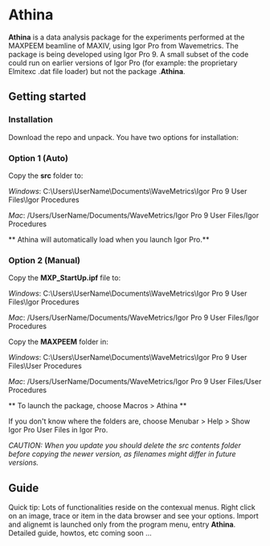 # Athina

**Athina** is a data analysis package for the experiments performed at the MAXPEEM beamline of MAXIV, using Igor Pro from Wavemetrics. 
The package is being developed using Igor Pro 9. A small subset of the code could run on earlier versions of Igor Pro (for example: the proprietary Elmitexc .dat file loader) but not the package .**Athina**.

## Getting started

### Installation

Download the repo and unpack. You have two options for installation:

### Option 1 (Auto)

Copy the **src** folder to:

*Windows*:
C:\Users\UserName\Documents\WaveMetrics\Igor Pro 9 User Files\Igor Procedures

*Mac*:
/Users/UserName/Documents/WaveMetrics/Igor Pro 9 User Files/Igor Procedures

** Athina will automatically load when you launch Igor Pro.**

### Option 2 (Manual)

Copy the **MXP_StartUp.ipf** file to:

*Windows*:
C:\Users\UserName\Documents\WaveMetrics\Igor Pro 9 User Files\Igor Procedures

*Mac*:
/Users/UserName/Documents/WaveMetrics/Igor Pro 9 User Files/Igor Procedures

Copy the **MAXPEEM** folder in:

*Windows*:
C:\Users\UserName\Documents\WaveMetrics\Igor Pro 9 User Files\User Procedures

*Mac*:
/Users/UserName/Documents/WaveMetrics/Igor Pro 9 User Files/User Procedures

** To launch the package, choose Macros > Athina **

If you don't know where the folders are, choose Menubar > Help > Show Igor Pro User Files in Igor Pro.

_CAUTION: When you update you should delete the _src_ contents folder before copying the newer version, as filenames might differ in future versions._

## Guide

Quick tip: Lots of functionalities reside on the contexual menus. Right click on an image, trace or item in the data browser and see your options. Import and alignemt is launched only from the program menu, entry **Athina**.
Detailed guide, howtos, etc coming soon ...

